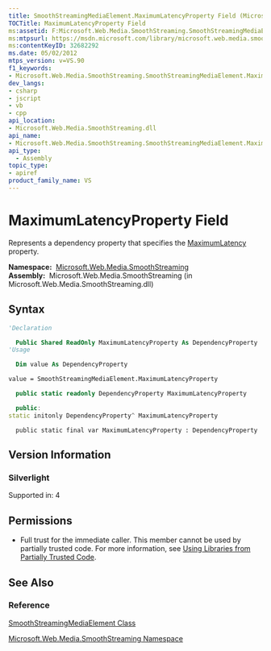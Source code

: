 ```yaml
---
title: SmoothStreamingMediaElement.MaximumLatencyProperty Field (Microsoft.Web.Media.SmoothStreaming)
TOCTitle: MaximumLatencyProperty Field
ms:assetid: F:Microsoft.Web.Media.SmoothStreaming.SmoothStreamingMediaElement.MaximumLatencyProperty
ms:mtpsurl: https://msdn.microsoft.com/library/microsoft.web.media.smoothstreaming.smoothstreamingmediaelement.maximumlatencyproperty(v=VS.90)
ms:contentKeyID: 32682292
ms.date: 05/02/2012
mtps_version: v=VS.90
f1_keywords:
- Microsoft.Web.Media.SmoothStreaming.SmoothStreamingMediaElement.MaximumLatencyProperty
dev_langs:
- csharp
- jscript
- vb
- cpp
api_location:
- Microsoft.Web.Media.SmoothStreaming.dll
api_name:
- Microsoft.Web.Media.SmoothStreaming.SmoothStreamingMediaElement.MaximumLatencyProperty
api_type:
  - Assembly
topic_type:
- apiref
product_family_name: VS
---
```


# MaximumLatencyProperty Field

Represents a dependency property that specifies the [MaximumLatency](smoothstreamingmediaelement-maximumlatency-property-microsoft-web-media-smoothstreaming.md) property.

**Namespace:**  [Microsoft.Web.Media.SmoothStreaming](microsoft-web-media-smoothstreaming-namespace_1.md)  
**Assembly:**  Microsoft.Web.Media.SmoothStreaming (in Microsoft.Web.Media.SmoothStreaming.dll)

## Syntax

```vb
'Declaration

  Public Shared ReadOnly MaximumLatencyProperty As DependencyProperty
'Usage

  Dim value As DependencyProperty

value = SmoothStreamingMediaElement.MaximumLatencyProperty
```

```csharp
  public static readonly DependencyProperty MaximumLatencyProperty
```

```cpp
  public:
static initonly DependencyProperty^ MaximumLatencyProperty
```

```jscript
  public static final var MaximumLatencyProperty : DependencyProperty
```

## Version Information

### Silverlight

Supported in: 4  

## Permissions

  - Full trust for the immediate caller. This member cannot be used by partially trusted code. For more information, see [Using Libraries from Partially Trusted Code](https://msdn.microsoft.com/library/8skskf63).

## See Also

### Reference

[SmoothStreamingMediaElement Class](smoothstreamingmediaelement-class-microsoft-web-media-smoothstreaming_1.md)

[Microsoft.Web.Media.SmoothStreaming Namespace](microsoft-web-media-smoothstreaming-namespace_1.md)
